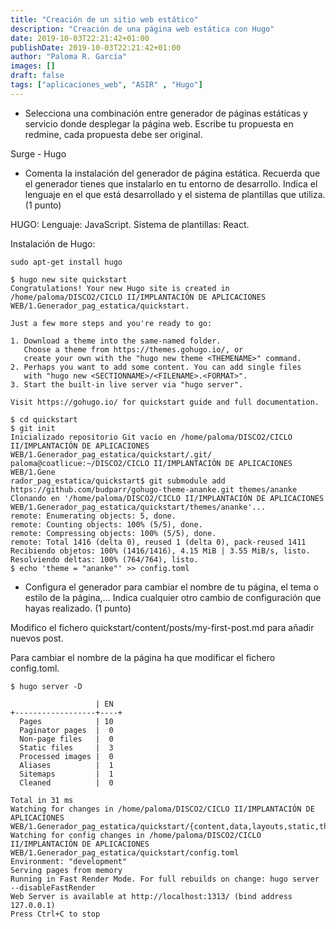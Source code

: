 ```yaml
---
title: "Creación de un sitio web estático"
description: "Creación de una página web estática con Hugo"
date: 2019-10-03T22:21:42+01:00
publishDate: 2019-10-03T22:21:42+01:00
author: "Paloma R. García"
images: []
draft: false
tags: ["aplicaciones_web", "ASIR" , "Hugo"]
---
```


- Selecciona una combinación entre generador de páginas estáticas y servicio donde desplegar la página web. Escribe tu propuesta en redmine, cada propuesta debe ser original.

Surge - Hugo

- Comenta la instalación del generador de página estática. Recuerda que el generador tienes que instalarlo en tu entorno de desarrollo. Indica el lenguaje en el que está desarrollado y el sistema de plantillas que utiliza. (1 punto)

HUGO: Lenguaje: JavaScript. Sistema de plantillas: React.

Instalación de Hugo:
~~~
sudo apt-get install hugo
~~~

~~~
$ hugo new site quickstart
Congratulations! Your new Hugo site is created in /home/paloma/DISCO2/CICLO II/IMPLANTACIÓN DE APLICACIONES WEB/1.Generador_pag_estatica/quickstart.

Just a few more steps and you're ready to go:

1. Download a theme into the same-named folder.
   Choose a theme from https://themes.gohugo.io/, or
   create your own with the "hugo new theme <THEMENAME>" command.
2. Perhaps you want to add some content. You can add single files
   with "hugo new <SECTIONNAME>/<FILENAME>.<FORMAT>".
3. Start the built-in live server via "hugo server".

Visit https://gohugo.io/ for quickstart guide and full documentation.
~~~

~~~
$ cd quickstart
$ git init
Inicializado repositorio Git vacío en /home/paloma/DISCO2/CICLO II/IMPLANTACIÓN DE APLICACIONES WEB/1.Generador_pag_estatica/quickstart/.git/
paloma@coatlicue:~/DISCO2/CICLO II/IMPLANTACIÓN DE APLICACIONES WEB/1.Gene
rador_pag_estatica/quickstart$ git submodule add https://github.com/budparr/gohugo-theme-ananke.git themes/ananke
Clonando en '/home/paloma/DISCO2/CICLO II/IMPLANTACIÓN DE APLICACIONES WEB/1.Generador_pag_estatica/quickstart/themes/ananke'...
remote: Enumerating objects: 5, done.
remote: Counting objects: 100% (5/5), done.
remote: Compressing objects: 100% (5/5), done.
remote: Total 1416 (delta 0), reused 1 (delta 0), pack-reused 1411
Recibiendo objetos: 100% (1416/1416), 4.15 MiB | 3.55 MiB/s, listo.
Resolviendo deltas: 100% (764/764), listo.
$ echo 'theme = "ananke"' >> config.toml
~~~




- Configura el generador para cambiar el nombre de tu página, el tema o estilo de la página,… Indica cualquier otro cambio de configuración que hayas realizado. (1 punto)

Modifico el fichero quickstart/content/posts/my-first-post.md para añadir nuevos post. 

Para cambiar el nombre de la página ha que modificar el fichero config.toml.

~~~
$ hugo server -D

                   | EN  
+------------------+----+
  Pages            | 10  
  Paginator pages  |  0  
  Non-page files   |  0  
  Static files     |  3  
  Processed images |  0  
  Aliases          |  1  
  Sitemaps         |  1  
  Cleaned          |  0  

Total in 31 ms
Watching for changes in /home/paloma/DISCO2/CICLO II/IMPLANTACIÓN DE APLICACIONES WEB/1.Generador_pag_estatica/quickstart/{content,data,layouts,static,themes}
Watching for config changes in /home/paloma/DISCO2/CICLO II/IMPLANTACIÓN DE APLICACIONES WEB/1.Generador_pag_estatica/quickstart/config.toml
Environment: "development"
Serving pages from memory
Running in Fast Render Mode. For full rebuilds on change: hugo server --disableFastRender
Web Server is available at http://localhost:1313/ (bind address 127.0.0.1)
Press Ctrl+C to stop
~~~



